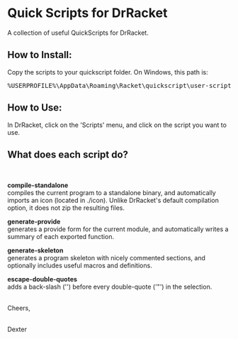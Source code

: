 # Quick Scripts for DrRacket

A collection of useful QuickScripts for DrRacket.

<h2>How to Install:</h2>
Copy the scripts to your quickscript folder. On Windows, this path is:<br>
<pre>
%USERPROFILE%\AppData\Roaming\Racket\quickscript\user-scripts
</pre>

<h2>How to Use:</h2>
In DrRacket, click on the 'Scripts' menu, and click on the script you want to use.

<h2>What does each script do?</h2><br>

<b>compile-standalone</b><br>
compiles the current program to a standalone binary, and automatically imports an icon (located in ./icon). Unlike DrRacket's default compilation option, it does not zip the resulting files.

<b>generate-provide</b><br>
generates a provide form for the current module, and automatically writes a summary of each exported function.

<b>generate-skeleton</b><br>
generates a program skeleton with nicely commented sections, and optionally includes useful macros and definitions.

<b>escape-double-quotes</b><br>
adds a back-slash ('\') before every double-quote ('"') in the selection.

<br>
Cheers,<br><br>

Dexter
